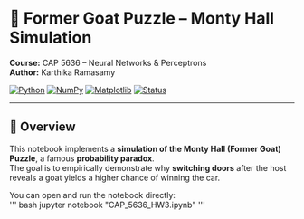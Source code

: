# 🧩 Former Goat Puzzle – Monty Hall Simulation  

**Course:** CAP 5636 – Neural Networks & Perceptrons  
**Author:** Karthika Ramasamy  

[![Python](https://img.shields.io/badge/Python-3.10-blue.svg)]() [![NumPy](https://img.shields.io/badge/NumPy-1.26-blue.svg)]() [![Matplotlib](https://img.shields.io/badge/Matplotlib-3.8-orange.svg)]() [![Status](https://img.shields.io/badge/Simulation-Monty%20Hall%20Problem-green.svg)]()

---

## 🚀 Overview  

This notebook implements a **simulation of the Monty Hall (Former Goat) Puzzle**, a famous **probability paradox**.  
The goal is to empirically demonstrate why **switching doors** after the host reveals a goat yields a higher chance of winning the car.

You can open and run the notebook directly:  
''' bash
jupyter notebook "CAP_5636_HW3.ipynb"
'''
